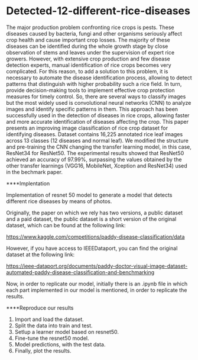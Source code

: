 # Detected-12-different-rice-diseases

The major production problem confronting rice crops is pests. These diseases caused by bacteria, fungi and other organisms seriously affect crop health and cause important crop losses. The majority of these diseases can be identified during the whole growth stage by close observation of stems and leaves under the supervision of expert rice growers. However, with extensive crop production and few disease detection experts, manual identification of rice crops becomes very complicated. For this reason, to add a solution to this problem, it is necessary to automate the disease identification process, 
allowing to detect patterns that distinguish with higher probability such a rice field. In turn, provide decision-making tools to implement effective crop protection measures for timely control. So, there are several ways to classify images but the most widely used is convolutional neural networks (CNN)  to analyze images and identify specific patterns in them. This approach has been successfully used in the detection of diseases in rice crops, allowing faster and more accurate identification of diseases affecting the crop. This paper presents an improving image classification of rice crop dataset for identifying diseases. Dataset contains 16,225 annotated rice leaf images across 13 classes (12 diseases and normal leaf). We modified the structure and pre-training the CNN changing the transfer learning model, in this case, ResNet34 for ResNet50. The experimental results showed that ResNet50 achieved an accuracy of 97.99\%, surpassing the values obtained by the other transfer learnings (VGG16, MobileNet, Xception and ResNet34) used in the bechmark paper.

****Implentation

Implementation of resnet 50 model to generate a model that detects different rice diseases by means of photos.

Originally, the paper on which we rely has two versions, a public dataset and a paid dataset, the public dataset is a short version of the original dataset, which can be found at the following link:

https://www.kaggle.com/competitions/paddy-disease-classification/data

However, if you have access to IEEEDataport, you can find the original dataset at the following link:

https://ieee-dataport.org/documents/paddy-doctor-visual-image-dataset-automated-paddy-disease-classification-and-benchmarking

Now, in order to replicate our model, initially there is an .ipynb file in which each part implemented in our model is mentioned, in order to replicate the results.

****Reproduce our results

1. Import and load the dataset.
2. Split the data into train and test.
3. Setlup a learner model based on resnet50.
4. Fine-tune the resnet50 model.
5. Model predictions, with the test data.
6. Finally, plot the results.

